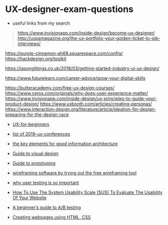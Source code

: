 # UX-designer-exam-questions

- useful links from my search  
> https://www.invisionapp.com/inside-design/become-ux-designer/  
> http://uxpamagazine.org/the-ux-portfolio-your-golden-ticket-to-job-interviews/  

 
https://purple-cinnamon-ah68.squarespace.com/config/
https://hackdesign.org/toolkit

https://jasongittings.co.uk/2018/03/getting-started-industry-ui-ux-design/

https://www.futurelearn.com/career-advice/grow-your-digital-skills

https://butteracademy.com/free-ux-design-courses/
https://www.ceros.com/originals/why-does-user-experience-matter/
https://www.invisionapp.com/inside-design/ux-principles-to-guide-your-product-design/
https://www.uxbooth.com/articles/creating-personas/
https://www.interaction-design.org/literature/article/ideation-for-design-preparing-for-the-design-race
* [UX-for-beginners](https://uxplanet.org/ux-for-beginners/home)
 
* [list of 2019-ux-conferences](https://www.invisionapp.com/inside-design/2019-ux-conferences/)  
* [the key elements for good information architecture](https://visual.ly/community/infographic/technology/eight-principles-information-architecture)  
* [Guide to visual design](https://www.usability.gov/what-and-why/visual-design.html)

* [Guide to prototyping](https://www.uxpin.com/studio/blog/what-is-a-prototype-a-guide-to-functional-ux/)
* [wireframing software by trying out the free wireframing tool](https://wireframe.cc/)
* [why user testing is so important](https://usabilla.com/blog/importance-user-testing/)
* [How To Use The System Usability Scale (SUS) To Evaluate The Usability Of Your Website](https://usabilitygeek.com/how-to-use-the-system-usability-scale-sus-to-evaluate-the-usability-of-your-website/)
* [ A beginner’s guide to A/B testing](https://medium.com/@InVisionApp/a-b-and-see-a-beginner-s-guide-to-a-b-testing-a16406f1a239)
* [ Creating webpages using HTML, CSS](https://www.codecademy.com/learn/learn-html)

